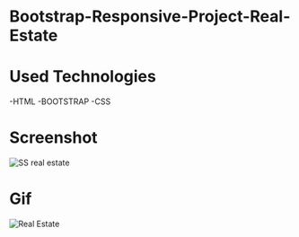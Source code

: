 ﻿# Bootstrap-Responsive-Project-Real-Estate
# Used Technologies
-HTML
-BOOTSTRAP
-CSS
# Screenshot
![SS real estate](https://github.com/arzugunaydin/Bootstrap-Project-Real-Estate/assets/159720586/d170ccdc-f4f0-40b7-98dc-b8317c8d7b7f)
# Gif
![Real Estate](https://github.com/arzugunaydin/Bootstrap-Project-Real-Estate/assets/159720586/eb3c95a8-f3a9-4d82-8dea-0744a89daf6e)
